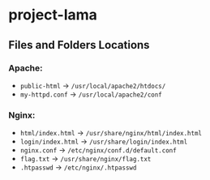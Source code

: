 # project-lama

## Files and Folders Locations

### Apache:
- `public-html` -> `/usr/local/apache2/htdocs/`
- `my-httpd.conf` -> `/usr/local/apache2/conf`

### Nginx:
- `html/index.html` -> `/usr/share/nginx/html/index.html`
- `login/index.html` -> `/usr/share/login/index.html`
- `nginx.conf` -> `/etc/nginx/conf.d/default.conf`
- `flag.txt` -> `/usr/share/nginx/flag.txt`
- `.htpasswd` -> `/etc/nginx/.htpasswd`
